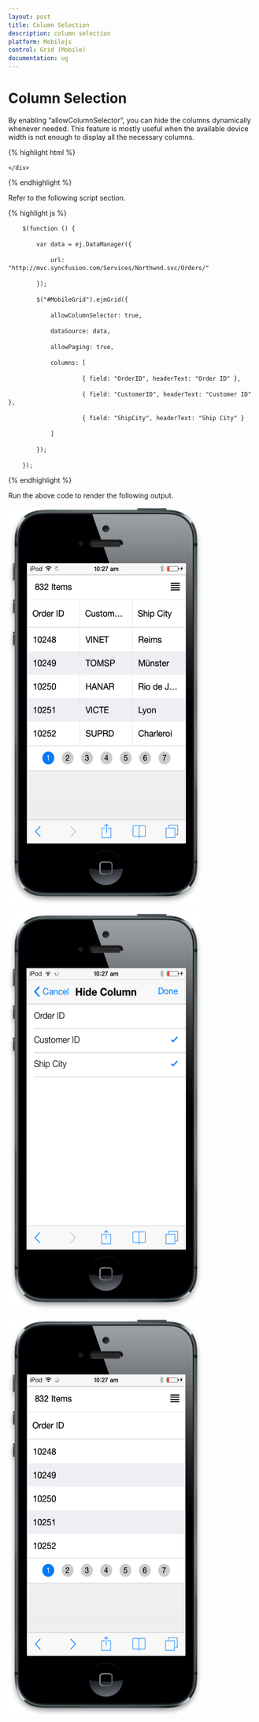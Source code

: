 ```yaml
---
layout: post
title: Column Selection
description: column selection
platform: Mobilejs
control: Grid (Mobile)
documentation: ug
---
```


# Column Selection

By enabling “allowColumnSelector”, you can hide the columns dynamically whenever needed. This feature is mostly useful when the available device width is not enough to display all the necessary columns. 

{% highlight html %}


<div id="MobileGrid">

    </div>





{% endhighlight %}



Refer to the following script section.

{% highlight js %}

        $(function () {

            var data = ej.DataManager({

                url: "http://mvc.syncfusion.com/Services/Northwnd.svc/Orders/"

            });

            $("#MobileGrid").ejmGrid({

                allowColumnSelector: true,

                dataSource: data,

                allowPaging: true,

                columns: [

                         { field: "OrderID", headerText: "Order ID" },

                         { field: "CustomerID", headerText: "Customer ID" },

                         { field: "ShipCity", headerText: "Ship City" }

                ]

            });

        });




{% endhighlight %}



Run the above code to render the following output.

![C:/Users/ARAVIND/AppData/Local/Microsoft/Windows/INetCache/Content.Word/27.png](Columns_images/Columns_img4.png)



![C:/Users/ARAVIND/AppData/Local/Microsoft/Windows/INetCache/Content.Word/28.png](Columns_images/Columns_img5.png)



![C:/Users/ARAVIND/AppData/Local/Microsoft/Windows/INetCache/Content.Word/29.png](Columns_images/Columns_img6.png)

